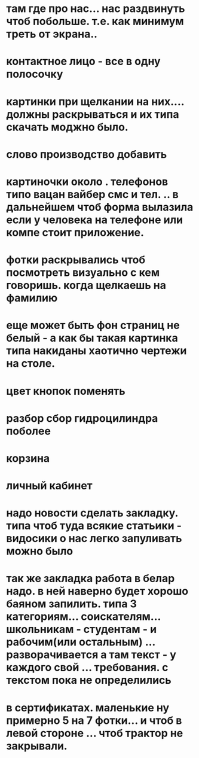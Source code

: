 <!-- # 2 по продукции только сказал чтоб сбоку было такая панелька... типо дерева... -->
<!-- # 3 по продукции еще лучше если они не картинками как сейчас - а списком чтоб были... -->
<!-- # в креплении штока - гильзы. последний пункт добавить. типа сам клиент чтоб писал если нечего не подошдо или чтото необычное хочет -->
<!-- # кубик чтоб крутился сам через секунд 5-10 -->
<!-- # в применяемости по видам техники - Донецкий экскаватор убрать... - -->

<!-- TODO -->
<!-- # по странице о предприятии тоже как то пустовато. надо чтото увеличить. чтоб не было пустых пробелов -->
<!-- # Распределительная компания в РБ ООО "ТехнокомплектТрейд" не красиво ООО перенеси -->
# там где про нас... нас раздвинуть чтоб побольше. т.е. как минимум треть от экрана..
# контактное лицо  - все в одну полосочку
<!-- # на главной кароче . во первых как то пустовато. сделай больше кубик и цилиндр может быть крупнее шрифт -->
# картинки при щелкании на них.... должны раскрываться и их типа скачать моджно было.
<!-- # слоганн крупнее жирнее - чтоб в глаза бросался. -->
# слово производство добавить
# картиночки около . телефонов типо вацан вайбер смс и тел. .. в дальнейшем чтоб форма вылазила если у человека на телефоне или компе стоит приложение.
# фотки раскрывались чтоб посмотреть визуально с кем говоришь. когда щелкаешь на фамилию
# еще может быть фон страниц не белый - а как бы такая картинка типа накиданы хаотично чертежи на столе.
# цвет кнопок поменять

<!--! `Конструктор -->
<!-- # вообщем когда переходишь на товары. надо чтоб сразу был конструктор -->
<!-- # незабывай в конструкторе последние пункты типа опишите сами что надо . если не нашли проушину крышку из предложеных -->
<!-- # в третьих. там где крестики очистить у бонок и штуцеров поменять на кнопку очистить красную такую же как и в проушинах. и крышках задних -->
<!-- # по индивидуальному заказу... вверху обозначение оно должно меняться в зависимости от выбранных параметров... как дойдешь до туда... я тебе раскажу что от чего -->
<!-- # кнопку для отправки на почту + проверка на заполнение емэйла и телефона . адреса -->
# разбор сбор гидроцилиндра поболее
<!-- # по конструктору есть замечания. во первых убрать ограничения на то что водятся только цифры. кароче надо чтоб и буквы работали. -->
<!-- # продумай как письмо с конструктора что б отправлялось... а также проверку на телефон почту Фио  если не вписано . -->
<!-- # во вторых. в каждое окошко влазит 4 цифры. надо чтоб больше. лучше динамически ну а если не надо то хотяю цифр 10 -->
<!-- # в четвертых - это уже доработочка . когда тыкаешь на цвет было бы хорошо чтоб цилиндр раскрашывался в соответствующий цвет. -->


<!-- ! Новые раздеды -->
# корзина
# личный кабинет
# надо новости сделать закладку. типа чтоб туда всякие статьики - видосики о нас легко запуливать можно было
# так же закладка работа в белар надо. в ней наверно будет хорошо баяном запилить. типа 3 категориям... соискателям... школьникам - студентам - и рабочим(или остальным) ... разворачивается а там текст - у каждого свой ... требования. с текстом пока не определились

# в сертификатах. маленькие ну примерно 5 на 7 фотки... и чтоб в левой стороне ... чтоб трактор не закрывали.
